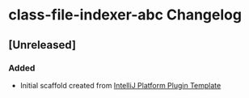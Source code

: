 <!-- Keep a Changelog guide -> https://keepachangelog.com -->

# class-file-indexer-abc Changelog

## [Unreleased]
### Added
- Initial scaffold created from [IntelliJ Platform Plugin Template](https://github.com/JetBrains/intellij-platform-plugin-template)

